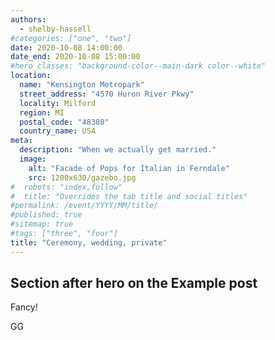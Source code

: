 ```yaml
---
authors:
  - shelby-hassell
#categories: ["one", "two"]
date: 2020-10-08 14:00:00
date_end: 2020-10-08 15:00:00
#hero_classes: "background-color--main-dark color--white"
location:
  name: "Kensington Metropark"
  street_address: "4570 Huron River Pkwy"
  locality: Milford
  region: MI
  postal_code: "48380"
  country_name: USA
meta:
  description: "When we actually get married."
  image:
    alt: "Facade of Pops for Italian in Ferndale"
    src: 1200x630/gazebo.jpg
#  robots: "index,follow"
#  title: "Overrides the tab title and social titles"
#permalink: /event/YYYY/MM/title/
#published: true
#sitemap: true
#tags: ["three", "four"]
title: "Ceremony, wedding, private"
---
```


## Section after hero on the Example post

Fancy!

GG

